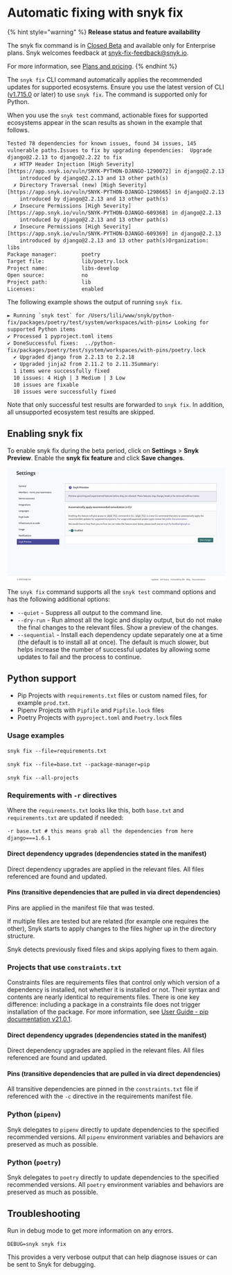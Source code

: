 # Automatic fixing with snyk fix

{% hint style="warning" %}
**Release status and feature availability**

The snyk fix command is in [Closed Beta](../../getting-started/snyk-release-process.md#closed-beta) and available only for Enterprise plans. Snyk welcomes feedback at [snyk-fix-feedback@snyk.io](mailto:snyk-fix-feedback@snyk.io).

For more information, see [Plans and pricing](https://snyk.io/plans).
{% endhint %}

The `snyk fix` CLI command automatically applies the recommended updates for supported ecosystems. Ensure you use the latest version of CLI ([v1.715.0](https://github.com/snyk/snyk/releases/tag/v1.715.0) or later) to use `snyk fix`. The command is supported only for Python.

When you use the `snyk test` command, actionable fixes for supported ecosystems appear in the scan results as shown in the example that follows.

```
Tested 78 dependencies for known issues, found 34 issues, 145 vulnerable paths.Issues to fix by upgrading dependencies:  Upgrade django@2.2.13 to django@2.2.22 to fix
  ✗ HTTP Header Injection [High Severity][https://app.snyk.io/vuln/SNYK-PYTHON-DJANGO-1290072] in django@2.2.13
    introduced by django@2.2.13 and 13 other path(s)
  ✗ Directory Traversal (new) [High Severity][https://app.snyk.io/vuln/SNYK-PYTHON-DJANGO-1298665] in django@2.2.13
    introduced by django@2.2.13 and 13 other path(s)
  ✗ Insecure Permissions [High Severity][https://app.snyk.io/vuln/SNYK-PYTHON-DJANGO-609368] in django@2.2.13
    introduced by django@2.2.13 and 13 other path(s)
  ✗ Insecure Permissions [High Severity][https://app.snyk.io/vuln/SNYK-PYTHON-DJANGO-609369] in django@2.2.13
    introduced by django@2.2.13 and 13 other path(s)Organization:           libs
Package manager:        poetry
Target file:            lib/poetry.lock
Project name:           libs-develop
Open source:            no
Project path:           lib
Licenses:               enabled
```

The following example shows the output of running `snyk fix`.

```
► Running `snyk test` for /Users/lili/www/snyk/python-fix/packages/poetry/test/system/workspaces/with-pins✔ Looking for supported Python items
✔ Processed 1 pyproject.toml items
✔ DoneSuccessful fixes:  ../python-fix/packages/poetry/test/system/workspaces/with-pins/poetry.lock
  ✔ Upgraded django from 2.2.13 to 2.2.18
  ✔ Upgraded jinja2 from 2.11.2 to 2.11.3Summary:
  1 items were successfully fixed
  10 issues: 4 High | 3 Medium | 3 Low
  10 issues are fixable
  10 issues were successfully fixed
```

Note that only successful test results are forwarded to `snyk fix`. In addition, all unsupported ecosystem test results are skipped.

## Enabling snyk fix

To enable snyk fix during the beta period, click on **Settings** > **Snyk Preview**. Enable the **snyk fix feature** and click **Save changes**.

![Enabling Snyk fix in the Snyk Preview settings](../../.gitbook/assets/enabling-snyk-fix.jpg)

The `snyk fix` command supports all the `snyk test` command options and has the following additional options:

* `--quiet` - Suppress all output to the command line.
* `--dry-run` - Run almost all the logic and display output, but do not make the final changes to the relevant files. Show a preview of the changes.
* `--sequential` - Install each dependency update separately one at a time (the default is to install all at once). The default is much slower, but helps increase the number of successful updates by allowing some updates to fail and the process to continue.

## Python support

* Pip Projects with `requirements.txt` files or custom named files, for example `prod.txt`.
* Pipenv Projects with `Pipfile` and `Pipfile.lock` files
* Poetry Projects with `pyproject.toml` and `Poetry.lock` files

### Usage examples

`snyk fix --file=requirements.txt`

`snyk fix --file=base.txt --package-manager=pip`

`snyk fix --all-projects`

### Requirements with `-r` directives

Where the `requirements.txt` looks like this, both `base.txt` and `requirements.txt` are updated if needed:

```
-r base.txt # this means grab all the dependencies from here
django===1.6.1
```

#### **Direct dependency upgrades (dependencies stated in the manifest)**

Direct dependency upgrades are applied in the relevant files. All files referenced are found and updated.

#### **Pins (transitive dependencies that are pulled in via direct dependencies)**

Pins are applied in the manifest file that was tested.

If multiple files are tested but are related (for example one requires the other), Snyk starts to apply changes to the files higher up in the directory structure.

Snyk detects previously fixed files and skips applying fixes to them again.

### Projects that use `constraints.txt`

Constraints files are requirements files that control only which version of a dependency is installed, not whether it is installed or not. Their syntax and contents are nearly identical to requirements files. There is one key difference: including a package in a constraints file does not trigger installation of the package. For more information, see [User Guide - pip documentation v21.0.1](https://pip.pypa.io/en/stable/user_guide/#constraints-files).

#### **Direct dependency upgrades (dependencies stated in the manifest)**

Direct dependency upgrades are applied in the relevant files. All files referenced are found and updated.

#### **Pins (transitive dependencies that are pulled in via direct dependencies)**

All transitive dependencies are pinned in the `constraints.txt` file if referenced with the `-c` directive in the requirements manifest file.

### Python (`pipenv`)

Snyk delegates to `pipenv` directly to update dependencies to the specified recommended versions. All `pipenv` environment variables and behaviors are preserved as much as possible.

### Python (`poetry`)

Snyk delegates to `poetry` directly to update dependencies to the specified recommended versions. All `poetry` environment variables and behaviors are preserved as much as possible.

## Troubleshooting

Run in debug mode to get more information on any errors.

```
DEBUG=snyk snyk fix
```

This provides a very verbose output that can help diagnose issues or can be sent to Snyk for debugging.
